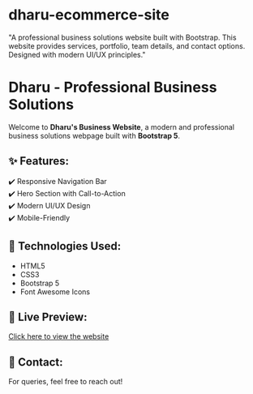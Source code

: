 # dharu-ecommerce-site
"A professional business solutions website built with Bootstrap. This website provides services, portfolio, team details, and contact options. Designed with modern UI/UX principles."


# Dharu - Professional Business Solutions  

Welcome to **Dharu's Business Website**, a modern and professional business solutions webpage built with **Bootstrap 5**.  

## ✨ Features:  
✔️ Responsive Navigation Bar  
✔️ Hero Section with Call-to-Action  
✔️ Modern UI/UX Design  
✔️ Mobile-Friendly  

## 🚀 Technologies Used:  
- HTML5  
- CSS3  
- Bootstrap 5  
- Font Awesome Icons  

## 🔗 Live Preview:  
[Click here to view the website](https://your-github-username.github.io/business-website/)  

## 📩 Contact:  
For queries, feel free to reach out!  
